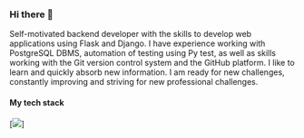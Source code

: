 ### Hi there 👋
Self-motivated backend developer with the skills to develop web applications using Flask and Django. I have experience working with PostgreSQL DBMS, automation of testing using Py test, as well as skills working with the Git version control system and the GitHub platform. I like to learn and quickly absorb new information. I am ready for new challenges, constantly improving and striving for new professional challenges.
#### My tech stack
[![](https://img.shields.io/badge/Python-14354C?style=for-the-badge&logo=python&logoColor=white)]
<!--
Образование:
Высшее. Специалист в области Дизайна и Рекламы.
Education: Higher education. Master's degree in design engineering 

Дополнительное образование:
Школа программирования Хекслет, бэкенд-разработчик. 
Additional education: Programming school Hexlet, front end developer 

Целеустремленный бэкенд-разработчик с навыками разработки веб-приложений с использованием Flask и Django. У меня есть опыт работы с СУБД PostgreSQL, автоматизации тестирования с использованием Pytest, а также навыки работы с системой контроля версий Git и платформой GitHub. Я люблю учиться и быстро усваиваю новую информацию. Готов к новым вызовам, постоянно совершенствуюсь и стремлюсь к новым профессиональным задачам.

Целеустремленный бэкенд-разработчик с навыками разработки веб-приложений с использованием Flask и Django. У меня есть опыт работы с СУБД PostgreSQL, автоматизации тестирования с использованием Pytest, а также навыки работы с системой контроля версий Git и платформой GitHub. Я продолжаю активно изучать и осваивать новые технологии. Я ищу работу с возможностью получить опыт в командном развитии и профессиональном росте. Я люблю учиться и быстро усваиваю новую информацию. Готов к новым вызовам, постоянно совершенствуюсь и стремлюсь к новым профессиональным задачам.

Self-motivated Junior Backend Developer with strong skills in Python programming, web application development using Flask and Django framework. I have experience in test automation using Just, as well as proficiency in the Git version control system and the GitHub platform. Familiar with backend development on Node.js. I continue to actively study and explore new technologies. I'm looking for a job with the opportunity to gain experience in team development and professional growth. I like to learn and quickly absorb new information. I'm ready for new challenges, constantly improving and striving for new professional challenges.


Ключевые навыки:






Here are some ideas to get you started:

- 🔭 I’m currently working on ...
- 🌱 I’m currently learning ...
- 👯 I’m looking to collaborate on ...
- 🤔 I’m looking for help with ...
- 💬 Ask me about ...
- 📫 How to reach me: ...
- 😄 Pronouns: ...
- ⚡ Fun fact: ...
-->
